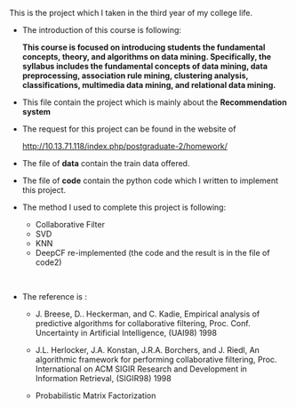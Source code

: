 This is the project which I taken in the third year of my college life.

* The introduction of this course is following:

  **This course is focused on introducing students the fundamental concepts, theory, and algorithms on data mining. Specifically, the syllabus includes the fundamental concepts of data mining, data preprocessing, association rule mining, clustering analysis, classifications, multimedia data mining, and relational data mining.**

* This file contain the project which is mainly about the **Recommendation system**

* The request for this project can be found in the website of 

  http://10.13.71.118/index.php/postgraduate-2/homework/

* The file of **data** contain the train data offered.

* The file of **code** contain the python code which I written to implement this project.

* The method I used to complete this project is following:

  * Collaborative Filter
  * SVD
  * KNN
  * DeepCF re-implemented (the code and the result is in the file of code2)

  ​

* The reference is :

  * J. Breese, D.. Heckerman, and C. Kadie, Empirical analysis of predictive algorithms for collaborative filtering, Proc. Conf. Uncertainty in Artificial Intelligence, (UAI98) 1998
  * J.L. Herlocker, J.A. Konstan, J.R.A. Borchers, and J. Riedl, An algorithmic framework for performing collaborative filtering, Proc. International on ACM SIGIR Research and Development in Information Retrieval, (SIGIR98) 1998
  * Probabilistic Matrix Factorization

    ​
